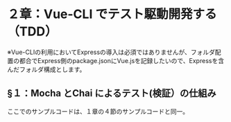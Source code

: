 # ２章：Vue-CLI でテスト駆動開発する（TDD）

※Vue-CLIの利用においてExpressの導入は必須ではありませんが、フォルダ配置の都合でExpress側のpackage.jsonにVue.jsを記録したいので、Expressを含んだフォルダ構成とします。

## §１：Mocha とChai によるテスト(検証）の仕組み

ここでのサンプルコードは、１章の４節のサンプルコードと同一。
